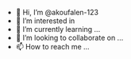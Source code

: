 - 👋 Hi, I’m @akoufalen-123
- 👀 I’m interested in  
- 🌱 I’m currently learning ...
- 💞️ I’m looking to collaborate on ...
- 📫 How to reach me ...

<!---
akoufalen-123/akoufalen-123 is a ✨ special ✨ repository because its `README.md` (this file) appears on your GitHub profile.
You can click the Preview link to take a look at your changes.

You can click the Preview link to take a look at your changes.
You can click the Preview link to take a look at your changes.
